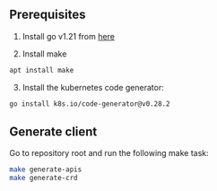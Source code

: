 ## Prerequisites

1. Install go v1.21 from [here](https://golang.org/doc/install)

2. Install make 
```bash
apt install make
```
3. Install the kubernetes code generator:
```bash
go install k8s.io/code-generator@v0.28.2
```


## Generate client
Go to repository root and run the following make task:
```bash
make generate-apis
make generate-crd
```